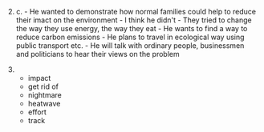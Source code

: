 2.
    c.
        - He wanted to demonstrate how normal families could help to reduce their imact on the environment
        - I think he didn't
        - They tried to change the way they use energy, the way they eat
        - He wants to find a way to reduce carbon emissions
        - He plans to travel in ecological way using public transport etc.
        - He will talk with ordinary people, businessmen and politicians to hear their views on the problem

3.
    - impact
    - get rid of
    - nightmare
    - heatwave
    - effort
    - track